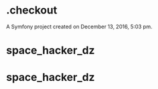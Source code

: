 .checkout
=========

A Symfony project created on December 13, 2016, 5:03 pm.
# space_hacker_dz
# space_hacker_dz
